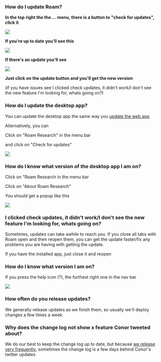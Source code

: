 ### How do I update Roam?

**In the top right the the ... menu, there is a button to "check for updates", click it**

![](https://firebasestorage.googleapis.com/v0/b/firescript-577a2.appspot.com/o/imgs%2Fapp%2Fhelp%2F4Ijp3Bc0lk.png?alt=media&token=03798765-c104-4abb-ba96-6864e2527fe9)

**If you're up to date you'll see this**

![](https://firebasestorage.googleapis.com/v0/b/firescript-577a2.appspot.com/o/imgs%2Fapp%2Fhelp%2FldST-_ZTv0.png?alt=media&token=9a0f3544-499f-4bda-aa54-c3212884bd4f)

**If there's an update you'll see**

![](https://firebasestorage.googleapis.com/v0/b/firescript-577a2.appspot.com/o/imgs%2Fapp%2Fhelp%2FxHwW9WnzmE.png?alt=media&token=2c444187-3a33-4a9d-9233-a2e2ea60ec22)

**Just click on the update button and you'll get the new version**

(if you have issues see I clicked check updates, it didn't work/I don't see the new feature I'm looking for, whats going on?)

### How do I update the desktop app?

You can update the desktop app the same way you [update the web app](((8Dqpa2XQ5)))

Alternatively, you can

Click on "Roam Research" in the menu bar

and click on "Check for updates"

![](https://firebasestorage.googleapis.com/v0/b/firescript-577a2.appspot.com/o/imgs%2Fapp%2Fhelp%2FE0zTsnZSy9.png?alt=media&token=519d559e-370f-4888-a158-c180365b9398)

### How do I know what version of the desktop app I am on?

Click on "Roam Research in the menu bar

Click on "About Roam Research"

You should get a popup like this

![](https://firebasestorage.googleapis.com/v0/b/firescript-577a2.appspot.com/o/imgs%2Fapp%2Fhelp%2FpgWTozrsMG.png?alt=media&token=33c4183e-4dc2-4b52-ac9b-cf8b683fbf4a)

### I clicked check updates, it didn't work/I don't see the new feature I'm looking for, whats going on?

Sometimes, updates can take awhile to reach you. If you close all tabs with Roam open and then reopen them, you can get the update faster/fix any problems you are having with getting the update.

If you have the installed app, just close it and reopen

### How do I know what version I am on?

If you press the help icon (?), the furthest right one in the nav bar

![](https://firebasestorage.googleapis.com/v0/b/firescript-577a2.appspot.com/o/imgs%2Fapp%2Fhelp-documentation%2F2QghJKyuoc.png?alt=media&token=339626fb-af01-417c-9707-9c7ddf418eb9)

### How often do you release updates?

We generally release updates as we finish them, so usually we'll deploy changes a few times a week.

### Why does the change log not show x feature Conor tweeted about?

We do our best to keep the change log up to date, but because [we release very frequently](((PBQARwWkt))), sometimes the change log is a few days behind Conor's twitter updates

